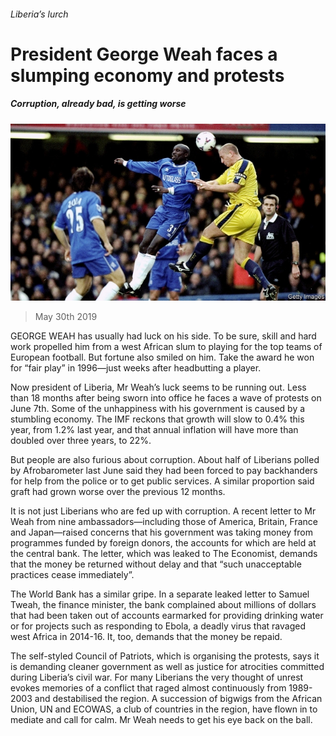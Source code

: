 ###### Liberia’s lurch

# President George Weah faces a slumping economy and protests 

##### Corruption, already bad, is getting worse 

![image](images/20190601_map502.jpg) 

> May 30th 2019 

GEORGE WEAH has usually had luck on his side. To be sure, skill and hard work propelled him from a west African slum to playing for the top teams of European football. But fortune also smiled on him. Take the award he won for “fair play” in 1996—just weeks after headbutting a player. 

Now president of Liberia, Mr Weah’s luck seems to be running out. Less than 18 months after being sworn into office he faces a wave of protests on June 7th. Some of the unhappiness with his government is caused by a stumbling economy. The IMF reckons that growth will slow to 0.4% this year, from 1.2% last year, and that annual inflation will have more than doubled over three years, to 22%. 

But people are also furious about corruption. About half of Liberians polled by Afrobarometer last June said they had been forced to pay backhanders for help from the police or to get public services. A similar proportion said graft had grown worse over the previous 12 months. 

It is not just Liberians who are fed up with corruption. A recent letter to Mr Weah from nine ambassadors—including those of America, Britain, France and Japan—raised concerns that his government was taking money from programmes funded by foreign donors, the accounts for which are held at the central bank. The letter, which was leaked to The Economist, demands that the money be returned without delay and that “such unacceptable practices cease immediately”. 

The World Bank has a similar gripe. In a separate leaked letter to Samuel Tweah, the finance minister, the bank complained about millions of dollars that had been taken out of accounts earmarked for providing drinking water or for projects such as responding to Ebola, a deadly virus that ravaged west Africa in 2014-16. It, too, demands that the money be repaid. 

The self-styled Council of Patriots, which is organising the protests, says it is demanding cleaner government as well as justice for atrocities committed during Liberia’s civil war. For many Liberians the very thought of unrest evokes memories of a conflict that raged almost continuously from 1989-2003 and destabilised the region. A succession of bigwigs from the African Union, UN and ECOWAS, a club of countries in the region, have flown in to mediate and call for calm. Mr Weah needs to get his eye back on the ball. 

